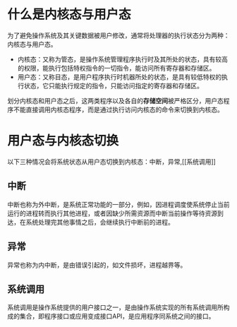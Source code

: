 # 什么是内核态与用户态
为了避免操作系统及其关键数据被用户修改，通常将处理器的执行状态分为两种：内核态与用户态。
- 内核态：又称为管态，是操作系统管理程序执行时及其所处的状态，具有较高的权限，能执行包括特权指令的一切指令，能访问所有寄存器和存储区。
- 用户态：又称目态，是用户程序执行时机器所处的状态，是具有较低特权的执行状态，它只能执行规定的指令，只能访问指定的寄存器和存储区。

划分内核态和用户态之后，这两类程序以及各自的**存储空间**被严格区分，用户态程序不能直接调用内核态程序，而是通过执行访问内核态的命令来切换到内核态。

# 用户态与内核态切换
以下三种情况会将系统状态从用户态切换到内核态：中断，异常,[[系统调用]]
## 中断
中断也称为外中断，是系统正常功能的一部分，例如，因进程调度使系统停止当前运行的进程转而执行其他进程，或者因缺少所需资源而中断当前操作等待资源到达，在系统处理完其他事情之后，会继续执行中断前的进程。
## 异常
异常也称为内中断，是由错误引起的，如文件损坏，进程越界等。
## 系统调用
系统调用是操作系统提供的用户接口之一，是由操作系统实现的所有系统调用所构成的集合，即程序接口或应用变成接口API，是应用程序同系统之间的接口。